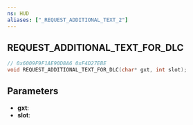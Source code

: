 ```yaml
---
ns: HUD
aliases: ["_REQUEST_ADDITIONAL_TEXT_2"]
---
```

## REQUEST_ADDITIONAL_TEXT_FOR_DLC

```c
// 0x6009F9F1AE90D8A6 0xF4D27EBE
void REQUEST_ADDITIONAL_TEXT_FOR_DLC(char* gxt, int slot);
```

## Parameters
* **gxt**:
* **slot**:

